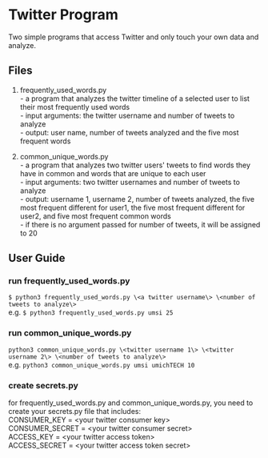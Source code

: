 # Twitter Program
Two simple programs that access Twitter and only touch your own data and analyze.

## Files
1. frequently_used_words.py
<br> - a program that analyzes the twitter timeline of a selected user to list their most frequently used words
<br> - input arguments: the twitter username and number of tweets to analyze
<br> - output: user name, number of tweets analyzed and the five most frequent words

2. common_unique_words.py
<br> - a program that analyzes two twitter users' tweets to find words they have in common and words that are unique to each user
<br> - input arguments: two twitter usernames and number of tweets to analyze
<br> - output: username 1, username 2, number of tweets analyzed, the five most frequent different for user1, the five most frequent different for user2, and five most frequent common words
<br> - if there is no argument passed for number of tweets, it will be assigned to 20

## User Guide
### run frequently_used_words.py
`$ python3 frequently_used_words.py \<a twitter username\> \<number of tweets to analyze\>`
<br> e.g. `$ python3 frequently_used_words.py umsi 25`

### run common_unique_words.py
`python3 common_unique_words.py \<twitter username 1\> \<twitter username 2\> \<number of tweets to analyze\>`
<br> e.g. `python3 common_unique_words.py umsi umichTECH 10`

### create secrets.py
for frequently_used_words.py and common_unique_words.py, you need to create your secrets.py file that includes:
<br> CONSUMER_KEY = \<your twitter consumer key\>
<br> CONSUMER_SECRET = \<your twitter consumer secret\>
<br> ACCESS_KEY = \<your twitter access token\>
<br> ACCESS_SECRET = \<your twitter access token secret\>

